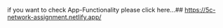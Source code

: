 if you want to check App-Functionality please click here...##
https://5c-network-assignment.netlify.app/
